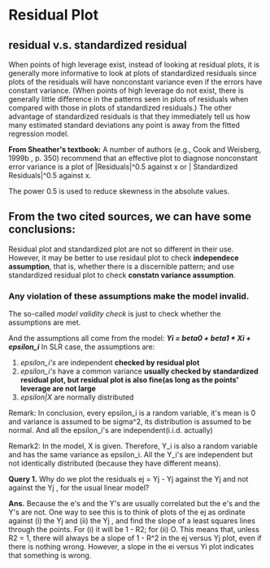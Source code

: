 # Residual Plot

## residual v.s. standardized residual


When points of high leverage exist, instead of looking at residual plots, it is generally more informative to
look at plots of standardized residuals since plots of the residuals will have nonconstant variance even if the
errors have constant variance. (When points of high leverage do not exist, there is generally little difference
in the patterns seen in plots of residuals when compared with those in plots of standardized residuals.) The
other advantage of standardized residuals is that they immediately tell us how many estimated standard
deviations any point is away from the fitted regression model.


**From Sheather's textbook:**
A number of authors (e.g., Cook and Weisberg, 1999b , p. 350) recommend that
an effective plot to diagnose nonconstant error variance is a plot of
|Residuals|^0.5 against x
or
| Standardized Residuals|^0.5 against x.

The power 0.5 is used to reduce skewness in the absolute values.



## From the two cited sources, we can have some conclusions:
Residual plot and standardized plot are not so different in their use. However, it may be better to use residaul plot to check **independece assumption**, that is, whether there is a discernible pattern; and use standardized residual plot to check **constatn variance assumption**.

### Any violation of these assumptions make the model invalid.
The so-called *model validity check* is just to check whether the assumptions are met.

And the assumptions all come from the model: ***Yi = beta0 + beta1 * Xi + epsilon_i***
In SLR case, the assumptions are:
1. *epsilon_i's* are independent    **checked by residual plot**
2. *epsilon_i's* have a common variance  **usually checked by standardized residual plot, but residual plot is also fine(as long as the points' leverage are not large**
3. *epsilon|X* are normally distributed

Remark: In conclusion, every epsilon_i is a random variable, it's mean is 0 and variance is assumed to be sigma^2, its distribution is assumed to be normal. And all the epsilon_i's are independent(i.i.d. actually)

Remark2: In the model, X is given. Therefore, Y_i is also a random variable and has the same variance as epsilon_i. All the Y_i's are independent but not identically distributed (because they have different means).



**Query 1.** Why do we plot the residuals ej = Yj - Yj against the Yj and not against
the Yj , for the usual linear model?

**Ans.** Because the e's and the Y's are usually correlated but the e's and the Y's
are not. One way to see this is to think of plots of the ej as ordinate against (i) the Yj
and (ii) the Yj , and find the slope of a least squares lines through the points. For (i)
it will be 1 - R2; for (ii) O. This means that, unless R2 = 1, there will always be a
slope of 1 - R^2 in the ej versus Yj plot, even if there is nothing wrong. However, a
slope in the ei versus Yi plot indicates that something is wrong.
